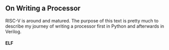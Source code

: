 ## On Writing a Processor

RISC-V is around and matured. The purpose of this text is pretty much to describe
my journey of writing a processor first in Python and afterwards in Verilog.

#### ELF


